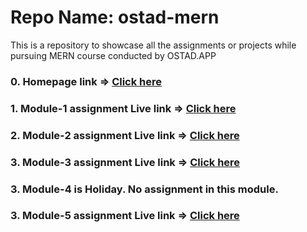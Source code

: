 # Repo Name: ostad-mern
This is a repository to showcase all the assignments or projects while pursuing MERN course conducted by OSTAD.APP
### 0. Homepage link => <a href="https://ramrachai.github.io/ostad-mern/"> Click here </a>
### 1. Module-1 assignment Live link => <a href="https://ramrachai.github.io/ostad-mern/module1/index.html"> Click here </a>
### 2. Module-2 assignment Live link => <a href="https://ramrachai.github.io/ostad-mern/module2/index.html"> Click here </a>
### 3. Module-3 assignment Live link => <a href="https://ramrachai.github.io/ostad-mern/module3/index.html"> Click here </a>
### 3. Module-4 is Holiday. No assignment in this module. 
### 3. Module-5 assignment Live link => <a href="https://ramrachai.github.io/ostad-mern/module5/index.html"> Click here </a>

